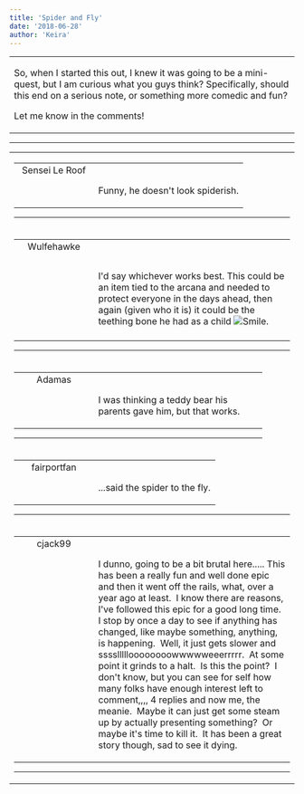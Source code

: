 ```yaml
---
title: 'Spider and Fly'
date: '2018-06-28'
author: 'Keira'
---
```


<div>
<!-- Main content here -->
<table border="0" class="post"><tbody><tr><td>
   
   <div class="post_body">
       <p>So, when I started this out, I knew it was going to be a mini-quest, but I am curious what you guys think? Specifically, should this end on a serious note, or something more comedic and fun?</p><p>Let me know in the comments!</p>
   </div>
   </td></tr>
   </tbody></table><hr><table style="width:100%; border:0;" class="comment_table"><tbody><tr><td width="100%"><a name=""> </a><div style="width:100%;" class="comment"><table border="0" width="100%"><tbody><tr><td align="center" valign="top" width="125">
<span class="comment_title"><center>Sensei Le Roof<br></center><a name="3125">&nbsp;</a></span><br>
<center><img src="https://www.gravatar.com/avatar.php?gravatar_id=fe12ed5e46904c8618cefc2b6e99ea70&amp;default=http%3A%2F%2Fmysteriesofthearcana.com%2Ftemplates%2Fmain%2Fimages%2Favatar.gif&amp;size=80&amp;rating=g" border="0" alt=""></center>
</td>
<td valign="top">


<p class="comment_text"> </p><p class="comment_text"><br> Funny, he doesn't look spiderish.<br></p>
 

</td></tr></tbody></table>
<hr></div></td></tr><tr><td width="100%"><a name=""> </a><div style="width:100%;" class="comment"><table border="0" width="100%"><tbody><tr><td align="center" valign="top" width="125">
<span class="comment_title"><center>Wulfehawke<br></center><a name="3126">&nbsp;</a></span><br>
<center><img src="https://www.gravatar.com/avatar.php?gravatar_id=0a60698b735f4af9a2a644a8fe65f118&amp;default=http%3A%2F%2Fmysteriesofthearcana.com%2Ftemplates%2Fmain%2Fimages%2Favatar.gif&amp;size=80&amp;rating=g" border="0" alt=""></center>
</td>
<td valign="top">


<p class="comment_text"> </p><p class="comment_text"><br> </p><div>I'd say whichever works best. This could be an item tied to the arcana and needed to protect everyone in the days ahead, then again (given who it is) it could be the teething bone he had as a child <img src="/smilies/smile.gif" alt="Smile" border="0">.</div><div><br></div>
 

</td></tr></tbody></table>
<hr></div></td></tr><tr><td width="100%"><a name=""> </a><div style="width:90%;" class="comment2"><table border="0" width="100%"><tbody><tr><td align="center" valign="top" width="125">
<span class="comment_title"><center>Adamas<br></center><a name="3127">&nbsp;</a></span><br>
<center><img src="https://www.gravatar.com/avatar.php?gravatar_id=63b5da7dbecbf4a2fac891b8f15ccbc4&amp;default=http%3A%2F%2Fmysteriesofthearcana.com%2Ftemplates%2Fmain%2Fimages%2Favatar.gif&amp;size=80&amp;rating=g" border="0" alt=""></center>
</td>
<td valign="top">


<p class="comment_text"> </p><p class="comment_text"><br> I was thinking a teddy bear his parents gave him, but that works.<br></p>
 

</td></tr></tbody></table>
<hr></div></td></tr><tr><td width="100%"><a name=""> </a><div style="width:100%;" class="comment"><table border="0" width="100%"><tbody><tr><td align="center" valign="top" width="125">
<span class="comment_title"><center>fairportfan<br></center><a name="3128">&nbsp;</a></span><br>
<center><img src="https://www.gravatar.com/avatar.php?gravatar_id=aa6f9d5ec211cb4180cd78f1bdcb0cb5&amp;default=http%3A%2F%2Fmysteriesofthearcana.com%2Ftemplates%2Fmain%2Fimages%2Favatar.gif&amp;size=80&amp;rating=g" border="0" alt=""></center>
</td>
<td valign="top">


<p class="comment_text"> </p><p class="comment_text"><br> ...said the spider to the fly.<br></p>
 

</td></tr></tbody></table>
<hr></div></td></tr><tr><td width="100%"><a name=""> </a><div style="width:100%;" class="comment"><table border="0" width="100%"><tbody><tr><td align="center" valign="top" width="125">
<span class="comment_title"><center>cjack99<br></center><a name="3129">&nbsp;</a></span><br>
<center><img src="https://www.gravatar.com/avatar.php?gravatar_id=0d64a81c949e2b9cee22837d69194ac9&amp;default=http%3A%2F%2Fmysteriesofthearcana.com%2Ftemplates%2Fmain%2Fimages%2Favatar.gif&amp;size=80&amp;rating=g" border="0" alt=""></center>
</td>
<td valign="top">


<p class="comment_text"> </p><p class="comment_text"><br> I dunno, going to be a bit brutal here..... This has been a really fun and well done epic and then it went off the rails, what, over a year ago at least.&nbsp; I know there are reasons, I've followed this epic for a good long time.&nbsp; I stop by once a day to see if anything has changed, like maybe something, anything, is happening.&nbsp; Well, it just gets slower and ssssllllloooooooowwwwweeerrrrr.&nbsp; At some point it grinds to a halt.&nbsp; Is this the point?&nbsp; I don't know, but you can see for self how many folks have enough interest left to comment,,,, 4 replies and now me, the meanie.&nbsp; Maybe it can just get some steam up by actually presenting something?&nbsp; Or maybe it's time to kill it.&nbsp; It has been a great story though, sad to see it dying.&nbsp;&nbsp;</p>
 

</td></tr></tbody></table>
<hr></div></td></tr></tbody></table>
<!-- End main content -->
              </div>
